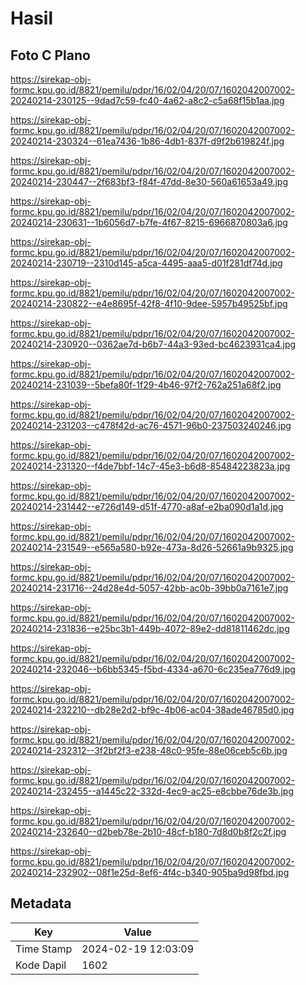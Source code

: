 # Hasil

## Foto C Plano

https://sirekap-obj-formc.kpu.go.id/8821/pemilu/pdpr/16/02/04/20/07/1602042007002-20240214-230125--9dad7c59-fc40-4a62-a8c2-c5a68f15b1aa.jpg

https://sirekap-obj-formc.kpu.go.id/8821/pemilu/pdpr/16/02/04/20/07/1602042007002-20240214-230324--61ea7436-1b86-4db1-837f-d9f2b619824f.jpg

https://sirekap-obj-formc.kpu.go.id/8821/pemilu/pdpr/16/02/04/20/07/1602042007002-20240214-230447--2f683bf3-f84f-47dd-8e30-560a61653a49.jpg

https://sirekap-obj-formc.kpu.go.id/8821/pemilu/pdpr/16/02/04/20/07/1602042007002-20240214-230631--1b6056d7-b7fe-4f67-8215-6966870803a6.jpg

https://sirekap-obj-formc.kpu.go.id/8821/pemilu/pdpr/16/02/04/20/07/1602042007002-20240214-230719--2310d145-a5ca-4495-aaa5-d01f281df74d.jpg

https://sirekap-obj-formc.kpu.go.id/8821/pemilu/pdpr/16/02/04/20/07/1602042007002-20240214-230822--e4e8695f-42f8-4f10-9dee-5957b49525bf.jpg

https://sirekap-obj-formc.kpu.go.id/8821/pemilu/pdpr/16/02/04/20/07/1602042007002-20240214-230920--0362ae7d-b6b7-44a3-93ed-bc4623931ca4.jpg

https://sirekap-obj-formc.kpu.go.id/8821/pemilu/pdpr/16/02/04/20/07/1602042007002-20240214-231039--5befa80f-1f29-4b46-97f2-762a251a68f2.jpg

https://sirekap-obj-formc.kpu.go.id/8821/pemilu/pdpr/16/02/04/20/07/1602042007002-20240214-231203--c478f42d-ac76-4571-96b0-237503240246.jpg

https://sirekap-obj-formc.kpu.go.id/8821/pemilu/pdpr/16/02/04/20/07/1602042007002-20240214-231320--f4de7bbf-14c7-45e3-b6d8-85484223823a.jpg

https://sirekap-obj-formc.kpu.go.id/8821/pemilu/pdpr/16/02/04/20/07/1602042007002-20240214-231442--e726d149-d51f-4770-a8af-e2ba090d1a1d.jpg

https://sirekap-obj-formc.kpu.go.id/8821/pemilu/pdpr/16/02/04/20/07/1602042007002-20240214-231549--e565a580-b92e-473a-8d26-52661a9b9325.jpg

https://sirekap-obj-formc.kpu.go.id/8821/pemilu/pdpr/16/02/04/20/07/1602042007002-20240214-231716--24d28e4d-5057-42bb-ac0b-39bb0a7161e7.jpg

https://sirekap-obj-formc.kpu.go.id/8821/pemilu/pdpr/16/02/04/20/07/1602042007002-20240214-231836--e25bc3b1-449b-4072-89e2-dd81811462dc.jpg

https://sirekap-obj-formc.kpu.go.id/8821/pemilu/pdpr/16/02/04/20/07/1602042007002-20240214-232046--b6bb5345-f5bd-4334-a670-6c235ea776d9.jpg

https://sirekap-obj-formc.kpu.go.id/8821/pemilu/pdpr/16/02/04/20/07/1602042007002-20240214-232210--db28e2d2-bf9c-4b06-ac04-38ade46785d0.jpg

https://sirekap-obj-formc.kpu.go.id/8821/pemilu/pdpr/16/02/04/20/07/1602042007002-20240214-232312--3f2bf2f3-e238-48c0-95fe-88e06ceb5c6b.jpg

https://sirekap-obj-formc.kpu.go.id/8821/pemilu/pdpr/16/02/04/20/07/1602042007002-20240214-232455--a1445c22-332d-4ec9-ac25-e8cbbe76de3b.jpg

https://sirekap-obj-formc.kpu.go.id/8821/pemilu/pdpr/16/02/04/20/07/1602042007002-20240214-232640--d2beb78e-2b10-48cf-b180-7d8d0b8f2c2f.jpg

https://sirekap-obj-formc.kpu.go.id/8821/pemilu/pdpr/16/02/04/20/07/1602042007002-20240214-232902--08f1e25d-8ef6-4f4c-b340-905ba9d98fbd.jpg


## Metadata

| Key        | Value               |
| ---------- | ------------------- |
| Time Stamp | 2024-02-19 12:03:09 |
| Kode Dapil | 1602                |



